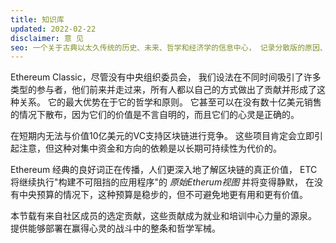 ```yaml
---
title: 知识库
updated: 2022-02-22
disclaimer: 意 见
seo: 一个关于古典以太久传统的历史、未来、哲学和经济学的信息中心， 记录分散版的原因、方式和地点。
---
```


Ethereum Classic，尽管没有中央组织委员会， 我们设法在不同时间吸引了许多类型的参与者，他们前来并走过来，所有人都以自己的方式做出了贡献并形成了这种关系。 它的最大优势在于它的哲学和原则。 它甚至可以在没有数十亿美元销售的情况下散布，因为它们的价值是不言自明的，而且它们的心灵是正确的。

在短期内无法与价值10亿美元的VC支持区块链进行竞争。 这些项目肯定会立即引起注意，但这种对集中资金和方向的依赖是以长期可持续性为代价的。

Ethereum 经典的良好词正在传播，人们更深入地了解区块链的真正价值， ETC 将继续执行"构建不可阻挡的应用程序"的 _原始Etherum视图_ 并将变得静默， 在没有中央预算的情况下，这种预算是稳步的，但不可避免地更有用和更有价值。

本节载有来自社区成员的选定贡献，这些贡献成为就业和培训中心力量的源泉。 提供能够部署在赢得心灵的战斗中的整条和哲学军械。
